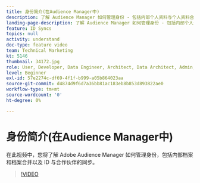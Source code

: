 ```yaml
---
title: 身份简介(在Audience Manager中)
description: 了解 Audience Manager 如何管理身份 - 包括内部个人资料与个人资料合并，以及与合作伙伴同步 ID。
landing-page-description: 了解 Audience Manager 如何管理身份 - 包括内部个人资料与个人资料合并，以及与合作伙伴同步 ID。
feature: ID Syncs
topics: null
activity: understand
doc-type: feature video
team: Technical Marketing
kt: 5146
thumbnail: 34172.jpg
role: User, Developer, Data Engineer, Architect, Data Architect, Admin, Leader
level: Beginner
exl-id: 57e2274c-df69-4f1f-b999-a05b864023aa
source-git-commit: d4874d9f6d7a36bb81ac183eb8b853d893822ae0
workflow-type: tm+mt
source-wordcount: '0'
ht-degree: 0%

---
```


# 身份简介(在Audience Manager中)

在此视频中，您将了解 Adobe Audience Manager 如何管理身份，包括内部档案和档案合并以及 ID 与合作伙伴的同步。

>[!VIDEO](https://video.tv.adobe.com/v/34172/?quality=12)

